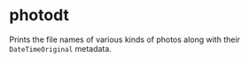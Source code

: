 # photodt
Prints the file names of various kinds of photos along with their `DateTimeOriginal` metadata.
